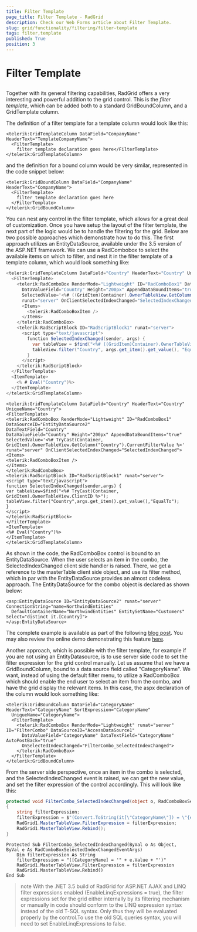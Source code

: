 ```yaml
---
title: Filter Template
page_title: Filter Template - RadGrid
description: Check our Web Forms article about Filter Template.
slug: grid/functionality/filtering/filter-template
tags: filter,template
published: True
position: 3
---
```


# Filter Template



## 

Together with its general filtering capabilities, RadGrid offers a very interesting and powerful addition to the grid control. This is the *filter template*, which can be added both to a standard GridBoundColumn, and a GridTemplate column.

The definition of a filter template for a template column would look like this:

````ASP.NET
<telerik:GridTemplateColumn DataField="CompanyName" HeaderText="TemplateCompanyName">
  <FilterTemplate>
    filter template declaration goes here</FilterTemplate>
</telerik:GridTemplateColumn>
````



and the definition for a bound column would be very similar, represented in the code snippet below:

````ASP.NET
<telerik:GridBoundColumn DataField="CompanyName" HeaderText="CompanyName">
  <FilterTemplate>
    filter template declaration goes here
  </FilterTemplate>
</telerik:GridBoundColumn>
````



You can nest any control in the filter template, which allows for a great deal of customization. Once you have setup the layout of the filter template, the next part of the logic would be to handle the filtering for the grid. Below are two possible approaches which demonstrate how to do this. The first approach utilizes an EntityDataSource, available under the 3.5 version of the ASP.NET framework. We can use a RadCombobox to select the available items on which to filter, and nest it in the filter template of a template column, which would look something like:

````C#
<telerik:GridTemplateColumn DataField="Country" HeaderText="Country" UniqueName="Country">
  <FilterTemplate>
    <telerik:RadComboBox RenderMode="Lightweight" ID="RadComboBox1" DataSourceID="EntityDataSource2" DataTextField="Country"
      DataValueField="Country" Height="200px" AppendDataBoundItems="true" 
      SelectedValue='<%# ((GridItem)Container).OwnerTableView.GetColumn("Country").CurrentFilterValue %>'
      runat="server" OnClientSelectedIndexChanged="SelectedIndexChanged">
      <Items>
        <telerik:RadComboBoxItem />
      </Items>
    </telerik:RadComboBox>
    <telerik:RadScriptBlock ID="RadScriptBlock1" runat="server">
      <script type="text/javascript">
        function SelectedIndexChanged(sender, args) {
          var tableView = $find("<%# ((GridItem)Container).OwnerTableView.ClientID %>");
          tableView.filter("Country", args.get_item().get_value(), "EqualTo");
        }  
      </script>
    </telerik:RadScriptBlock>
  </FilterTemplate>
  <ItemTemplate>
    <% # Eval("Country")%>
  </ItemTemplate>
</telerik:GridTemplateColumn>
````



````VB
<telerik:GridTemplateColumn DataField="Country" HeaderText="Country" UniqueName="Country">
<FilterTemplate>
<telerik:RadComboBox RenderMode="Lightweight" ID="RadComboBox1" DataSourceID="EntityDataSource2"
DataTextField="Country"
DataValueField="Country" Height="200px" AppendDataBoundItems="true"
SelectedValue='<%# TryCast(Container, GridItem).OwnerTableView.GetColumn("Country").CurrentFilterValue %>'
runat="server" OnClientSelectedIndexChanged="SelectedIndexChanged">
<Items>
<telerik:RadComboBoxItem />
</Items>
</telerik:RadComboBox>
<telerik:RadScriptBlock ID="RadScriptBlock1" runat="server">
<script type="text/javascript">
function SelectedIndexChanged(sender,args) {
var tableView=$find("<%# TryCast(Container, GridItem).OwnerTableView.ClientID %>");
tableView.filter("Country",args.get_item().get_value(),"EqualTo");
}
</script>
</telerik:RadScriptBlock>
</FilterTemplate>
<ItemTemplate>
<%# Eval("Country")%>
</ItemTemplate>
</telerik:GridTemplateColumn> 
````



As shown in the code, the RadComboBox control is bound to an EntityDataSource. When the user selects an item in the combo, the SelectedIndexChanged client side handler is raised. There, we get a reference to the masterTable client side object, and use its filter method, which in par with the EntityDataSource provides an almost codeless approach. The EntityDataSource for the combo object is declared as shown below:

````ASP.NET
<asp:EntityDataSource ID="EntityDataSource2" runat="server" ConnectionString="name=NorthwindEntities"
  DefaultContainerName="NorthwindEntities" EntitySetName="Customers" Select="distinct it.[Country]">
</asp:EntityDataSource>
````



The complete example is available as part of the following [blog post](	https://blogs.telerik.com/vladimirenchev/posts/08-12-03/New-feature-ASP-NET-AJAX-grid-filter-template.aspx). You may also review the online demo demonstrating this feature [here](https://demos.telerik.com/aspnet-ajax/Grid/Examples/Programming/FilterTemplate/DefaultCS.aspx).

Another approach, which is possible with the filter template, for example if you are not using an EntityDatasource, is to use server side code to set the filter expression for the grid control manually. Let us assume that we have a GridBoundColumn, bound to a data source field called "CategoryName". We want, instead of using the default filter menu, to utilize a RadComboBox which should enable the end user to select an item from the combo, and have the grid display the relevant items. In this case, the aspx declaration of the column would look something like:

````ASP.NET
<telerik:GridBoundColumn DataField="CategoryName" HeaderText="CategoryName" SortExpression="CategoryName"
  UniqueName="CategoryName">
  <FilterTemplate>
    <telerik:RadComboBox RenderMode="Lightweight" runat="server" ID="FilterCombo" DataSourceID="AccessDataSource1"
      DataValueField="CategoryName" DataTextField="CategoryName" AutoPostBack="true"
      OnSelectedIndexChanged="FilterCombo_SelectedIndexChanged">
    </telerik:RadComboBox>
  </FilterTemplate>
</telerik:GridBoundColumn>
````



From the server side perspective, once an item in the combo is selected, and the SelectedIndexChanged event is raised, we can get the new value, and set the filter expression of the control accordingly. This will look like this:



````C#
protected void FilterCombo_SelectedIndexChanged(object o, RadComboBoxSelectedIndexChangedEventArgs e)
{
    string filterExpression;
    filterExpression = $"(Convert.ToString(it[\"CategoryName\"]) = \"{e.Value}\")";
    RadGrid1.MasterTableView.FilterExpression = filterExpression;
    RadGrid1.MasterTableView.Rebind();
}
````
````VB	
Protected Sub FilterCombo_SelectedIndexChanged(ByVal o As Object, ByVal e As RadComboBoxSelectedIndexChangedEventArgs)
    Dim filterExpression As String
    filterExpression = "([CategoryName] = '" + e.Value + "')"
    RadGrid1.MasterTableView.FilterExpression = filterExpression
    RadGrid1.MasterTableView.Rebind()
End Sub
````


>note With the .NET 3.5 build of RadGrid for ASP.NET AJAX and LINQ filter expressions enabled (EnableLinqExpressions = true), the filter expressions set for the grid either internally by its filtering mechanism or manually in code should conform to the LINQ expression syntax instead of the old T-SQL syntax. Only thus they will be evaluated properly by the control.To use the old SQL queries syntax, you will need to set EnableLinqExpressions to false.
>


